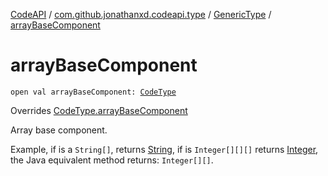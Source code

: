 [CodeAPI](../../index.md) / [com.github.jonathanxd.codeapi.type](../index.md) / [GenericType](index.md) / [arrayBaseComponent](.)

# arrayBaseComponent

`open val arrayBaseComponent: `[`CodeType`](../-code-type/index.md)

Overrides [CodeType.arrayBaseComponent](../-code-type/array-base-component.md)

Array base component.

Example, if is a `String[]`, returns [String](#), if is `Integer[][][]`
returns [Integer](http://docs.oracle.com/javase/6/docs/api/java/lang/Integer.html), the Java equivalent method returns: `Integer[][]`.


